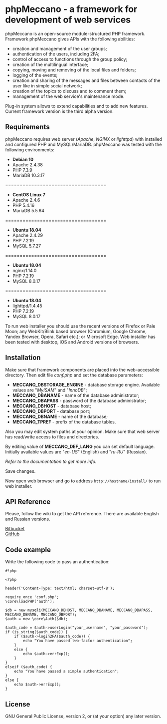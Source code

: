 # phpMeccano - a framework for development of web services #

phpMeccano is an open-source module-structured PHP framework. Framework phpMeccano gives APIs with the following abilities:

* creation and management of the user groups;
* authentication of the users, including 2FA;
* control of access to functions through the group policy;
* creation of the multilingual interface;
* copying, moving and removing of the local files and folders;
* logging of the events;
* creation and sharing of the messages and files between contacts of the user like in simple social network;
* creation of the topics to discuss and to comment them;
* management of the web service's maintenance mode.

Plug-in system allows to extend capabilities and to add new features. Current framework version is the third alpha version.

## Requirements ##

phpMeccano requires web server (*Apache*, *NGINX* or *lighttpd*) with installed and configured PHP and MySQL/MariaDB.
phpMeccano was tested with the following environments:

* **Debian 10**
* Apache 2.4.38
* PHP 7.3.9 
* MariaDB 10.3.17

===================================

* **CentOS Linux 7**
* Apache 2.4.6
* PHP 5.4.16 
* MariaDB 5.5.64

===================================

* **Ubuntu 18.04**
* Apache 2.4.29
* PHP 7.2.19
* MySQL 5.7.27

===================================

* **Ubuntu 18.04**
* nginx/1.14.0
* PHP 7.2.19
* MySQL 8.0.17

===================================

* **Ubuntu 18.04**
* lighttpd/1.4.45
* PHP 7.2.19
* MySQL 8.0.17

To run web installer you should use the recent versions of Firefox or Pale Moon; any WebKit/Blink based browser (Chromium, Google Chrome, Yandex Browser, Opera, Safari etc.); or Microsoft Edge. Web installer has been tested with desktop, iOS and Android versions of browsers.

## Installation ##

Make sure that framework components are placed into the web-accessible directory. Then edit file *conf.php* and set the database parameters:

* **MECCANO_DBSTORAGE_ENGINE** - database storage engine. Available values are "*MyISAM*" and "*InnoDB*";
* **MECCANO_DBANAME** - name of the database administrator;
* **MECCANO_DBAPASS** - password of the database administrator;
* **MECCANO_DBHOST** - database host;
* **MECCANO_DBPORT** - database port;
* **MECCANO_DBNAME** - name of the database;
* **MECCANO_TPREF** - prefix of the database tables.

Also you may edit system paths at your opinion. Make sure that web server has read/write access to files and directories.

By editing value of **MECCANO_DEF_LANG** you can set default language. Initially available values are "*en-US*" (English) and "*ru-RU*" (Russian).

*Refer to the documentation to get more info.*

Save changes.

Now open web browser and go to address ```http://hostname/install/``` to run web installer.

## API Reference ##

Please, follow the wiki to get the API reference. There are available English and Russian versions.

[Bitbucket](https://bitbucket.org/azexmail/phpmeccano/wiki)  
[GitHub](https://github.com/azex/phpmeccano/wiki)

## Code example ##

Write the following code to pass an authentication:

```
#!php

<?php

header('Content-Type: text/html; charset=utf-8');

require_once 'conf.php';
\core\loadPHP('auth');

$db = new mysqli(MECCANO_DBHOST, MECCANO_DBANAME, MECCANO_DBAPASS, MECCANO_DBNAME, MECCANO_DBPORT);
$auth = new \core\Auth($db);

$auth_code = $auth->userLogin("your_username", "your_password");
if (is_string($auth_code)) {
    if ($auth->login2FA($auth_code)) {
        echo "You have passed two-factor authentication";
    }
    else {
        echo $auth->errExp();
    }
}
elseif ($auth_code) {
    echo "You have passed a simple authentication";
}
else {
    echo $auth->errExp();
}
```

## License ##

GNU General Public License, version 2, or (at your option) any later version.

